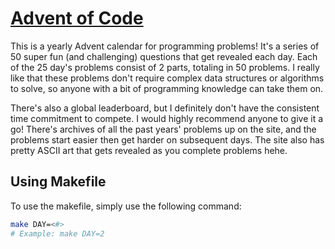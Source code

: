 # [Advent of Code](https://adventofcode.com)

This is a yearly Advent calendar for programming problems! It's a series of 50 super fun (and challenging) questions that get revealed each day. Each of the 25 day's problems consist of 2 parts, totaling in 50 problems. I really like that these problems don't require complex data structures or algorithms to solve, so anyone with a bit of programming knowledge can take them on.

There's also a global leaderboard, but I definitely don't have the consistent time commitment to compete. I would highly recommend anyone to give it a go! There's archives of all the past years' problems up on the site, and the problems start easier then get harder on subsequent days. The site also has pretty ASCII art that gets revealed as you complete problems hehe.

## Using Makefile

To use the makefile, simply use the following command:

```bash
make DAY=<#>
# Example: make DAY=2
```
